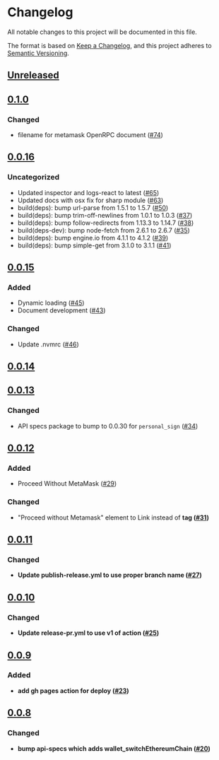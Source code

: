 # Changelog

All notable changes to this project will be documented in this file.

The format is based on [Keep a Changelog](https://keepachangelog.com/en/1.0.0/),
and this project adheres to [Semantic Versioning](https://semver.org/spec/v2.0.0.html).

## [Unreleased]

## [0.1.0]

### Changed

- filename for metamask OpenRPC document ([#74](https://github.com/MetaMask/api-playground/pull/74))

## [0.0.16]

### Uncategorized

- Updated inspector and logs-react to latest ([#65](https://github.com/MetaMask/api-playground/pull/65))
- Updated docs with osx fix for sharp module ([#63](https://github.com/MetaMask/api-playground/pull/63))
- build(deps): bump url-parse from 1.5.1 to 1.5.7 ([#50](https://github.com/MetaMask/api-playground/pull/50))
- build(deps): bump trim-off-newlines from 1.0.1 to 1.0.3 ([#37](https://github.com/MetaMask/api-playground/pull/37))
- build(deps): bump follow-redirects from 1.13.3 to 1.14.7 ([#38](https://github.com/MetaMask/api-playground/pull/38))
- build(deps-dev): bump node-fetch from 2.6.1 to 2.6.7 ([#35](https://github.com/MetaMask/api-playground/pull/35))
- build(deps): bump engine.io from 4.1.1 to 4.1.2 ([#39](https://github.com/MetaMask/api-playground/pull/39))
- build(deps): bump simple-get from 3.1.0 to 3.1.1 ([#41](https://github.com/MetaMask/api-playground/pull/41))

## [0.0.15]

### Added

- Dynamic loading ([#45](https://github.com/MetaMask/api-playground/pull/45))
- Document development ([#43](https://github.com/MetaMask/api-playground/pull/43))

### Changed

- Update .nvmrc ([#46](https://github.com/MetaMask/api-playground/pull/46))

## [0.0.14]

## [0.0.13]

### Changed

- API specs package to bump to 0.0.30 for `personal_sign` ([#34](https://github.com/MetaMask/api-playground/pull/34))

## [0.0.12]

### Added

- Proceed Without MetaMask ([#29](https://github.com/MetaMask/api-playground/pull/29))

### Changed

- "Proceed without Metamask" element to Link instead of <b> tag ([#31](https://github.com/MetaMask/api-playground/pull/31))

## [0.0.11]

### Changed

- Update publish-release.yml to use proper branch name ([#27](https://github.com/MetaMask/api-playground/pull/27))

## [0.0.10]

### Changed

- Update release-pr.yml to use v1 of action ([#25](https://github.com/MetaMask/api-playground/pull/25))

## [0.0.9]

### Added

- add gh pages action for deploy ([#23](https://github.com/MetaMask/api-playground/pull/23))

## [0.0.8]

### Changed

- bump api-specs which adds wallet_switchEthereumChain ([#20](https://github.com/MetaMask/api-playground/pull/20))

[unreleased]: https://github.com/MetaMask/api-playground/compare/v0.1.0...HEAD
[0.1.0]: https://github.com/MetaMask/api-playground/compare/v0.0.16...v0.1.0
[0.0.16]: https://github.com/MetaMask/api-playground/compare/v0.0.15...v0.0.16
[0.0.15]: https://github.com/MetaMask/api-playground/compare/v0.0.14...v0.0.15
[0.0.14]: https://github.com/MetaMask/api-playground/compare/v0.0.13...v0.0.14
[0.0.13]: https://github.com/MetaMask/api-playground/compare/v0.0.12...v0.0.13
[0.0.12]: https://github.com/MetaMask/api-playground/compare/v0.0.11...v0.0.12
[0.0.11]: https://github.com/MetaMask/api-playground/compare/v0.0.10...v0.0.11
[0.0.10]: https://github.com/MetaMask/api-playground/compare/v0.0.9...v0.0.10
[0.0.9]: https://github.com/MetaMask/api-playground/compare/v0.0.8...v0.0.9
[0.0.8]: https://github.com/MetaMask/api-playground/releases/tag/v0.0.8
